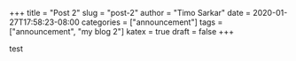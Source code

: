 +++
title = "Post 2"
slug = "post-2"
author = "Timo Sarkar"
date = 2020-01-27T17:58:23-08:00
categories = ["announcement"]
tags = ["announcement", "my blog 2"]
katex = true
draft = false
+++

test